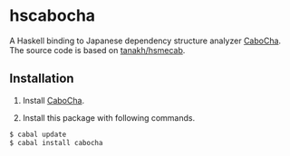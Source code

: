 # hscabocha

A Haskell binding to Japanese dependency structure analyzer [CaboCha](http://taku910.github.io/cabocha).  
The source code is based on [tanakh/hsmecab](https://github.com/tanakh/hsmecab).

Installation
------------

1. Install [CaboCha](http://taku910.github.io/cabocha).

2. Install this package with following commands.
```bash
$ cabal update
$ cabal install cabocha
```
